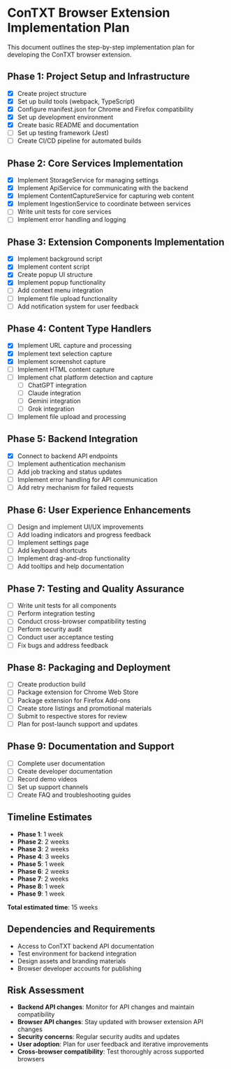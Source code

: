 # ConTXT Browser Extension Implementation Plan

This document outlines the step-by-step implementation plan for developing the ConTXT browser extension.

## Phase 1: Project Setup and Infrastructure

- [x] Create project structure
- [x] Set up build tools (webpack, TypeScript)
- [x] Configure manifest.json for Chrome and Firefox compatibility
- [x] Set up development environment
- [x] Create basic README and documentation
- [ ] Set up testing framework (Jest)
- [ ] Create CI/CD pipeline for automated builds

## Phase 2: Core Services Implementation

- [x] Implement StorageService for managing settings
- [x] Implement ApiService for communicating with the backend
- [x] Implement ContentCaptureService for capturing web content
- [x] Implement IngestionService to coordinate between services
- [ ] Write unit tests for core services
- [ ] Implement error handling and logging

## Phase 3: Extension Components Implementation

- [x] Implement background script
- [x] Implement content script
- [x] Create popup UI structure
- [x] Implement popup functionality
- [ ] Add context menu integration
- [ ] Implement file upload functionality
- [ ] Add notification system for user feedback

## Phase 4: Content Type Handlers

- [x] Implement URL capture and processing
- [x] Implement text selection capture
- [x] Implement screenshot capture
- [ ] Implement HTML content capture
- [ ] Implement chat platform detection and capture
  - [ ] ChatGPT integration
  - [ ] Claude integration
  - [ ] Gemini integration
  - [ ] Grok integration
- [ ] Implement file upload and processing

## Phase 5: Backend Integration

- [x] Connect to backend API endpoints
- [ ] Implement authentication mechanism
- [ ] Add job tracking and status updates
- [ ] Implement error handling for API communication
- [ ] Add retry mechanism for failed requests

## Phase 6: User Experience Enhancements

- [ ] Design and implement UI/UX improvements
- [ ] Add loading indicators and progress feedback
- [ ] Implement settings page
- [ ] Add keyboard shortcuts
- [ ] Implement drag-and-drop functionality
- [ ] Add tooltips and help documentation

## Phase 7: Testing and Quality Assurance

- [ ] Write unit tests for all components
- [ ] Perform integration testing
- [ ] Conduct cross-browser compatibility testing
- [ ] Perform security audit
- [ ] Conduct user acceptance testing
- [ ] Fix bugs and address feedback

## Phase 8: Packaging and Deployment

- [ ] Create production build
- [ ] Package extension for Chrome Web Store
- [ ] Package extension for Firefox Add-ons
- [ ] Create store listings and promotional materials
- [ ] Submit to respective stores for review
- [ ] Plan for post-launch support and updates

## Phase 9: Documentation and Support

- [ ] Complete user documentation
- [ ] Create developer documentation
- [ ] Record demo videos
- [ ] Set up support channels
- [ ] Create FAQ and troubleshooting guides

## Timeline Estimates

- **Phase 1**: 1 week
- **Phase 2**: 2 weeks
- **Phase 3**: 2 weeks
- **Phase 4**: 3 weeks
- **Phase 5**: 1 week
- **Phase 6**: 2 weeks
- **Phase 7**: 2 weeks
- **Phase 8**: 1 week
- **Phase 9**: 1 week

**Total estimated time**: 15 weeks

## Dependencies and Requirements

- Access to ConTXT backend API documentation
- Test environment for backend integration
- Design assets and branding materials
- Browser developer accounts for publishing

## Risk Assessment

- **Backend API changes**: Monitor for API changes and maintain compatibility
- **Browser API changes**: Stay updated with browser extension API changes
- **Security concerns**: Regular security audits and updates
- **User adoption**: Plan for user feedback and iterative improvements
- **Cross-browser compatibility**: Test thoroughly across supported browsers 